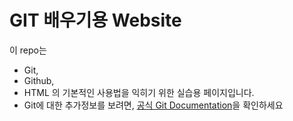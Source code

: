 # GIT 배우기용 Website

이 repo는
* Git,
* Github,
* HTML
의 기본적인 사용법을 익히기 위한 실습용 페이지입니다.
* Git에 대한 추가정보를 보려면,
[공식 Git Documentation](https://git-scm.com/)을 확인하세요